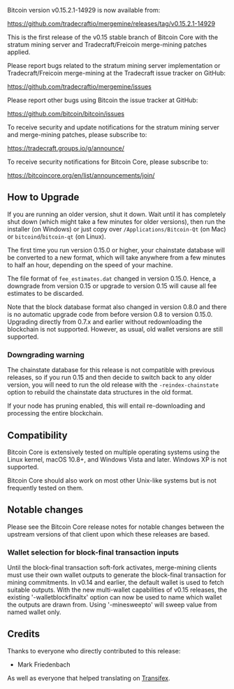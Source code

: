 Bitcoin version v0.15.2.1-14929 is now available from:

  https://github.com/tradecraftio/mergemine/releases/tag/v0.15.2.1-14929

This is the first release of the v0.15 stable branch of Bitcoin Core with the stratum mining server and Tradecraft/Freicoin merge-mining patches applied.

Please report bugs related to the stratum mining server implementation or Tradecraft/Freicoin merge-mining at the Tradecraft issue tracker on GitHub:

  https://github.com/tradecraftio/mergemine/issues

Please report other bugs using Bitcoin the issue tracker at GitHub:

  https://github.com/bitcoin/bitcoin/issues

To receive security and update notifications for the stratum mining server and merge-mining patches, please subscribe to:

  https://tradecraft.groups.io/g/announce/

To receive security notifications for Bitcoin Core, please subscribe to:

  https://bitcoincore.org/en/list/announcements/join/

How to Upgrade
--------------

If you are running an older version, shut it down. Wait until it has completely shut down (which might take a few minutes for older versions), then run the installer (on Windows) or just copy over `/Applications/Bitcoin-Qt` (on Mac) or `bitcoind`/`bitcoin-qt` (on Linux).

The first time you run version 0.15.0 or higher, your chainstate database will be converted to a new format, which will take anywhere from a few minutes to half an hour, depending on the speed of your machine.

The file format of `fee_estimates.dat` changed in version 0.15.0. Hence, a downgrade from version 0.15 or upgrade to version 0.15 will cause all fee estimates to be discarded.

Note that the block database format also changed in version 0.8.0 and there is no automatic upgrade code from before version 0.8 to version 0.15.0.  Upgrading directly from 0.7.x and earlier without redownloading the blockchain is not supported.  However, as usual, old wallet versions are still supported.

### Downgrading warning

The chainstate database for this release is not compatible with previous releases, so if you run 0.15 and then decide to switch back to any older version, you will need to run the old release with the `-reindex-chainstate` option to rebuild the chainstate data structures in the old format.

If your node has pruning enabled, this will entail re-downloading and processing the entire blockchain.

Compatibility
-------------

Bitcoin Core is extensively tested on multiple operating systems using the Linux kernel, macOS 10.8+, and Windows Vista and later. Windows XP is not supported.

Bitcoin Core should also work on most other Unix-like systems but is not frequently tested on them.

Notable changes
---------------

Please see the Bitcoin Core release notes for notable changes between the upstream versions of that client upon which these releases are based.

### Wallet selection for block-final transaction inputs

Until the block-final transaction soft-fork activates, merge-mining clients must use their own wallet outputs to generate the block-final transaction for mining commitments.  In v0.14 and earlier, the default wallet is used to fetch suitable outputs.  With the new multi-wallet capabilities of v0.15 releases, the existing '-walletblockfinaltx' option can now be used to name which wallet the outputs are drawn from.  Using '-minesweepto' will sweep value from named wallet only.

Credits
-------

Thanks to everyone who directly contributed to this release:

- Mark Friedenbach

As well as everyone that helped translating on [Transifex](https://www.transifex.com/tradecraft/freicoin-1/).
